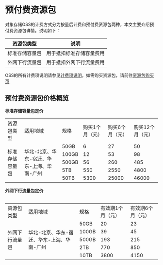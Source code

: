 # 预付费资源包

对象存储OSS的计费方式分为按量后计费和预付费资源包两种，本文主要介绍预付费资源包详情。说明如下：

资源包类型|说明
-|-
标准存储容量包|用于抵扣标准存储容量费用
外网下行流量包|用于抵扣外网下行流量费用

OSS的所有计费项说明请参见[计费项说明](../Pricing/Billing-Rules.md)。如需购买资源包，请前往[资源包购买页]()

## 预付费资源包价格概览

**标准存储容量包定价**

<table>
 <tr>
  <td>资源包类型</td> 
  <td>适用地域</td>
  <td>规格</td>
  <td>购买1个月（元）</td>
  <td>购买6个月（元）</td>
  <td>购买12个月（元）</td>
 </tr>
 <tr>
  <td rowspan="5">标准存储容量包</td>
  <td rowspan="5">华北-北京、华东-宿迁、华东-上海、华南-广州</td>
  <td>50GB</td>
  <td>6</td>
  <td>27</td>
  <td>50</td>
 </tr>
 <tr>
  <td>100GB</td>
  <td>12</td>
  <td>53</td>
  <td>98</td>
 </tr>
 <tr>
  <td>500GB</td>
  <td>56</td>
  <td>260</td>
  <td>485</td>
 </tr>
 <tr>
  <td>5TB</td>
  <td>550</td>
  <td>2550</td>
  <td>4800</td>
 </tr>
 <tr>
  <td>50TB</td>
  <td>5300</td>
  <td>25000</td>
  <td>46000</td>
 </tr>
<table>

**外网下行流量包定价**

<table>
 <tr>
  <td>资源包类型</td> 
  <td>适用地域</td>
  <td>规格</td>
  <td>有效期1个月（元）</td>
  <td>有效期6个月（元）</td>
 </tr>
 <tr>
  <td rowspan="5">外网下行流量包</td>
  <td rowspan="5">华北-北京、华东-宿迁、华东-上海、华南-广州</td>
  <td>50GB</td>
  <td>20</td>
  <td>23</td>
 </tr>
 <tr>
  <td>100GB</td>
  <td>39</td>
  <td>45</td>
 </tr>
 <tr>
  <td>500GB</td>
  <td>193</td>
  <td>215</td>
 </tr>
 <tr>
  <td>2TB</td>
  <td>770</td>
  <td>850</td>
 </tr>
 <tr>
  <td>10TB</td>
  <td>3800</td>
  <td>4150</td>
 </tr>
<table>
